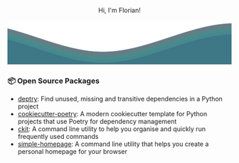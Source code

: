 <p align="center">
  Hi, I'm Florian!
</p>	
<img src="./waves.svg" width="100%" height="100">

### 📦 Open Source Packages
- [deptry](https://github.com/fpgmaas/deptry): Find unused, missing and transitive dependencies in a Python project
- [cookiecutter-poetry](https://github.com/fpgmaas/cookiecutter-poetry): A modern cookiecutter template for Python projects that use Poetry for dependency management
- [ckit](https://github.com/fpgmaas/ckit): A command line utility to help you organise and quickly run frequently used commands
- [simple-homepage](https://github.com/fpgmaas/simple-homepage): A command line utility that helps you create a personal homepage for your browser
